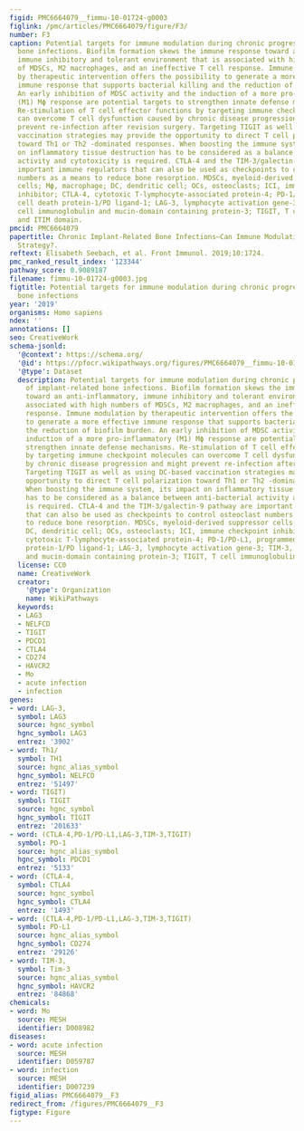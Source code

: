 ```yaml
---
figid: PMC6664079__fimmu-10-01724-g0003
figlink: /pmc/articles/PMC6664079/figure/F3/
number: F3
caption: Potential targets for immune modulation during chronic progression of implant-related
  bone infections. Biofilm formation skews the immune response toward an anti-inflammatory,
  immune inhibitory and tolerant environment that is associated with high numbers
  of MDSCs, M2 macrophages, and an ineffective T cell response. Immune modulation
  by therapeutic intervention offers the possibility to generate a more effective
  immune response that supports bacterial killing and the reduction of biofilm burden.
  An early inhibition of MDSC activity and the induction of a more pro-inflammatory
  (M1) Mϕ response are potential targets to strengthen innate defense mechanisms.
  Re-stimulation of T cell effector functions by targeting immune checkpoint molecules
  can overcome T cell dysfunction caused by chronic disease progression and might
  prevent re-infection after revision surgery. Targeting TIGIT as well as using DC-based
  vaccination strategies may provide the opportunity to direct T cell polarization
  toward Th1 or Th2 -dominated responses. When boosting the immune system, its impact
  on inflammatory tissue destruction has to be considered as a balance between anti-bacterial
  activity and cytotoxicity is required. CTLA-4 and the TIM-3/galectin-9 pathway are
  important immune regulators that can also be used as checkpoints to control osteoclast
  numbers as a means to reduce bone resorption. MDSCs, myeloid-derived suppressor
  cells; Mϕ, macrophage; DC, dendritic cell; OCs, osteoclasts; ICI, immune checkpoint
  inhibitor; CTLA-4, cytotoxic T-lymphocyte-associated protein-4; PD-1/PD-L1, programmed
  cell death protein-1/PD ligand-1; LAG-3, lymphocyte activation gene-3; TIM-3, T
  cell immunoglobulin and mucin-domain containing protein-3; TIGIT, T cell immunoglobulin
  and ITIM domain.
pmcid: PMC6664079
papertitle: Chronic Implant-Related Bone Infections—Can Immune Modulation be a Therapeutic
  Strategy?.
reftext: Elisabeth Seebach, et al. Front Immunol. 2019;10:1724.
pmc_ranked_result_index: '123344'
pathway_score: 0.9089187
filename: fimmu-10-01724-g0003.jpg
figtitle: Potential targets for immune modulation during chronic progression of implant-related
  bone infections
year: '2019'
organisms: Homo sapiens
ndex: ''
annotations: []
seo: CreativeWork
schema-jsonld:
  '@context': https://schema.org/
  '@id': https://pfocr.wikipathways.org/figures/PMC6664079__fimmu-10-01724-g0003.html
  '@type': Dataset
  description: Potential targets for immune modulation during chronic progression
    of implant-related bone infections. Biofilm formation skews the immune response
    toward an anti-inflammatory, immune inhibitory and tolerant environment that is
    associated with high numbers of MDSCs, M2 macrophages, and an ineffective T cell
    response. Immune modulation by therapeutic intervention offers the possibility
    to generate a more effective immune response that supports bacterial killing and
    the reduction of biofilm burden. An early inhibition of MDSC activity and the
    induction of a more pro-inflammatory (M1) Mϕ response are potential targets to
    strengthen innate defense mechanisms. Re-stimulation of T cell effector functions
    by targeting immune checkpoint molecules can overcome T cell dysfunction caused
    by chronic disease progression and might prevent re-infection after revision surgery.
    Targeting TIGIT as well as using DC-based vaccination strategies may provide the
    opportunity to direct T cell polarization toward Th1 or Th2 -dominated responses.
    When boosting the immune system, its impact on inflammatory tissue destruction
    has to be considered as a balance between anti-bacterial activity and cytotoxicity
    is required. CTLA-4 and the TIM-3/galectin-9 pathway are important immune regulators
    that can also be used as checkpoints to control osteoclast numbers as a means
    to reduce bone resorption. MDSCs, myeloid-derived suppressor cells; Mϕ, macrophage;
    DC, dendritic cell; OCs, osteoclasts; ICI, immune checkpoint inhibitor; CTLA-4,
    cytotoxic T-lymphocyte-associated protein-4; PD-1/PD-L1, programmed cell death
    protein-1/PD ligand-1; LAG-3, lymphocyte activation gene-3; TIM-3, T cell immunoglobulin
    and mucin-domain containing protein-3; TIGIT, T cell immunoglobulin and ITIM domain.
  license: CC0
  name: CreativeWork
  creator:
    '@type': Organization
    name: WikiPathways
  keywords:
  - LAG3
  - NELFCD
  - TIGIT
  - PDCD1
  - CTLA4
  - CD274
  - HAVCR2
  - Mo
  - acute infection
  - infection
genes:
- word: LAG-3,
  symbol: LAG3
  source: hgnc_symbol
  hgnc_symbol: LAG3
  entrez: '3902'
- word: Th1/
  symbol: TH1
  source: hgnc_alias_symbol
  hgnc_symbol: NELFCD
  entrez: '51497'
- word: TIGIT)
  symbol: TIGIT
  source: hgnc_symbol
  hgnc_symbol: TIGIT
  entrez: '201633'
- word: (CTLA-4,PD-1/PD-L1,LAG-3,TIM-3,TIGIT)
  symbol: PD-1
  source: hgnc_alias_symbol
  hgnc_symbol: PDCD1
  entrez: '5133'
- word: (CTLA-4,
  symbol: CTLA4
  source: hgnc_symbol
  hgnc_symbol: CTLA4
  entrez: '1493'
- word: (CTLA-4,PD-1/PD-L1,LAG-3,TIM-3,TIGIT)
  symbol: PD-L1
  source: hgnc_alias_symbol
  hgnc_symbol: CD274
  entrez: '29126'
- word: TIM-3,
  symbol: Tim-3
  source: hgnc_alias_symbol
  hgnc_symbol: HAVCR2
  entrez: '84868'
chemicals:
- word: Mo
  source: MESH
  identifier: D008982
diseases:
- word: acute infection
  source: MESH
  identifier: D059787
- word: infection
  source: MESH
  identifier: D007239
figid_alias: PMC6664079__F3
redirect_from: /figures/PMC6664079__F3
figtype: Figure
---
```

